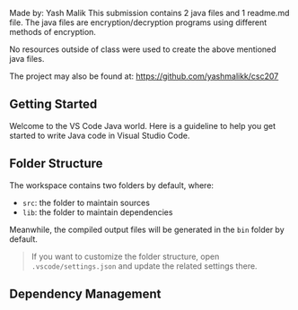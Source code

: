 Made by: Yash Malik
This submission contains 2 java files and 1 readme.md file. The java files are encryption/decryption programs using different methods of encryption.

No resources outside of class were used to create the above mentioned java files.

The project may also be found at: https://github.com/yashmalikk/csc207

## Getting Started

Welcome to the VS Code Java world. Here is a guideline to help you get started to write Java code in Visual Studio Code.

## Folder Structure

The workspace contains two folders by default, where:

- `src`: the folder to maintain sources
- `lib`: the folder to maintain dependencies

Meanwhile, the compiled output files will be generated in the `bin` folder by default.

> If you want to customize the folder structure, open `.vscode/settings.json` and update the related settings there.

## Dependency Management


